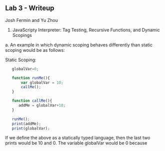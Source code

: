 ## Lab 3 - Writeup 
Josh Fermin and Yu Zhou

1. JavaScripty Interpreter: Tag Testing, Recursive Functions, and Dynamic Scopings

 a. An example in which dynamic scoping behaves differently than static scoping would be as follows: 

 Static Scoping: 
 ``` javascript
	globalVar=0;

	function runMe(){
	    var globalVar = 10;
	    callMe();
	}

	function callMe(){
	   addMe = globalVar+10;
	}

	runMe();
	print(addMe);
	print(globalVar);
 ```
 If we define the above as a statically typed language, then the last two prints would be 10 and 0. The variable globalVar would be 0 because